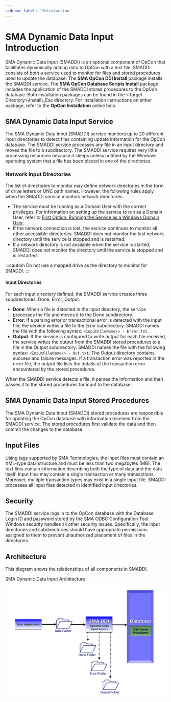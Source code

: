 ```yaml
---
sidebar_label: 'Introduction'
---
```


# SMA Dynamic Data Input Introduction

SMA Dynamic Data Input (SMADDI) is an optional component of
OpCon that facilitates dynamically adding
data to OpCon with a text file. SMADDI
consists of both a service used to monitor for files and stored
procedures used to update the database. The **SMA OpCon DDI Install**
package installs the SMADDI service. The **SMA OpCon Database Scripts
Install** package includes the application of the SMADDI stored
procedures to the OpCon database. Both
installation packages can be found in the <Target Directory\>\\Install\\\_Exe directory. For installation
instructions on either package, refer to the **OpCon Installation**
online help.

## SMA Dynamic Data Input Service

The SMA Dynamic Data Input (SMADDI) service monitors up to 20 different
input directories to detect files containing update information for the
OpCon database. The SMADDI service processes
any file in an input directory and moves the file to a subdirectory. The
SMADDI service requires very little processing resources because it
sleeps unless notified by the Windows operating system that a file has
been placed in one of the directories.

### Network Input Directories

The list of directories to monitor may define network directories in the
form of drive letters or UNC path names. However, the following rules
apply when the SMADDI service monitors network directories:

- The service must be running as a Domain User with the correct
    privileges. For information on setting up the service to run as a
    Domain User, refer to [First Option: Running the Service as a     Windows Domain User](Configuration.md#First).
- If the network connection is lost, the service continues to monitor
    all other accessible directories. SMADDI does not monitor the lost
    network directory until the service is stopped and is restarted.
- If a network directory is not available when the service is started,
    SMADDI does not monitor the directory until the service is stopped
    and is restarted.

:::caution
Do not use a mapped drive as the directory to monitor for SMADDI.
:::

#### Input Directories

For each input directory defined, the SMADDI service creates three
subdirectories: Done, Error, Output.

- **Done**: When a file is detected in the input directory, the
    service processes the file and moves it to the Done subdirectory.
- **Error**: If a parsing error or transactional error is detected
    with the input file, the service writes a file to the Error
    subdirectory. SMADDI names the file with the following syntax: `<InputFileName\> - Error.txt`.
- **Output**: If the service is configured to write output for each
    file received, the service writes the output from the SMADDI stored
    procedures to a file in the Output subdirectory. SMADDI names the
    file with the following syntax: `<InputFileName\> - Out.txt`. The
    Output directory contains success and failure messages. If a
    transaction error was reported in the error file, the output file
    lists the details of the transaction error encountered by the stored
    procedures.

When the SMADDI service detects a file, it parses the information and
then passes it to the stored procedures for input to the database.

## SMA Dynamic Data Input Stored Procedures

The SMA Dynamic Data Input (SMADDI) stored procedures are responsible
for updating the OpCon database with
information received from the SMADDI service. The stored procedures
first validate the data and then commit the changes to the database.

## Input Files

Using tags supported by SMA Technologies, the input files must contain an XML-type data structure and must be less
than two megabytes (MB). The text files contain information describing
both the type of data and the data itself. Input files may contain a
single transaction or many transactions. Moreover, multiple transaction
types may exist in a single input file. SMADDI processes all input files
detected in identified input directories.

## Security

The SMADDI service logs in to the OpCon
database with the Database Login ID and password stored by the SMA ODBC
Configuration Tool. Windows security handles all other security issues.
Specifically, the input directories and subdirectories should have
appropriate permissions assigned to them to prevent unauthorized
placement of files in the directories.

## Architecture

This diagram shows the relationships of all components in SMADDI.

SMA Dynamic Data Input Architecture

![SMA Dynamic Data Input Architecture](../../Resources/Images/Utilities/SDDIarch.png "SMA Dynamic Data Input Architecture")
